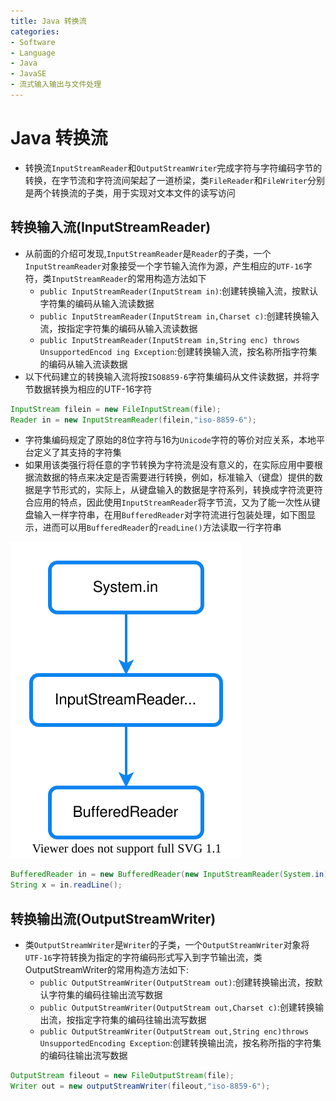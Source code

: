```yaml
---
title: Java 转换流
categories:
- Software
- Language
- Java
- JavaSE
- 流式输入输出与文件处理
---
```

# Java 转换流

- 转换流`InputStreamReader`和`OutputStreamWriter`完成字符与字符编码字节的转换，在字节流和字符流间架起了一道桥梁，类`FileReader`和`FileWriter`分别是两个转换流的子类，用于实现对文本文件的读写访问

## 转换输入流(InputStreamReader)

- 从前面的介绍可发现,`InputStreamReader`是`Reader`的子类，一个`InputStreamReader`对象接受一个字节输入流作为源，产生相应的`UTF-16`字符，类`InputStreamReader`的常用构造方法如下
    - `public InputStreamReader(InputStream in)`:创建转换输入流，按默认字符集的编码从输入流读数据
    - `public InputStreamReader(InputStream in,Charset c)`:创建转换输入流，按指定字符集的编码从输入流读数据
    - `public InputStreamReader(InputStream in,String enc) throws UnsupportedEncod ing Exception`:创建转换输入流，按名称所指字符集的编码从输入流读数据
- 以下代码建立的转换输入流将按`ISO8859-6`字符集编码从文件读数据，并将字节数据转换为相应的UTF-16字符

```java
InputStream filein = new FileInputStream(file);
Reader in = new InputStreamReader(filein,"iso-8859-6");
```

- 字符集编码规定了原始的8位字符与16为`Unicode`字符的等价对应关系，本地平台定义了其支持的字符集
- 如果用该类强行将任意的字节转换为字符流是没有意义的，在实际应用中要根据流数据的特点来决定是否需要进行转换，例如，标准输入（键盘）提供的数据是字节形式的，实际上，从键盘输入的数据是字符系列，转换成字符流更符合应用的特点，因此使用`InputStreamReader`将字节流，又为了能一次性从键盘输入一样字符串，在用`BufferedReader`对字符流进行包装处理，如下图显示，进而可以用`BufferedReader`的`readLine()`方法读取一行字符串


![](https://raw.githubusercontent.com/LuShan123888/Files/main/Pictures/2020-12-10-2020-11-07-Component-Page-2-4724113.svg)

```java
BufferedReader in = new BufferedReader(new InputStreamReader(System.in));
String x = in.readLine();
```

## 转换输出流(OutputStreamWriter)

- 类`OutputStreamWriter`是`Writer`的子类，一个`OutputStreamWriter`对象将`UTF-16`字符转换为指定的字符编码形式写入到字节输出流，类OutputStreamWriter的常用构造方法如下:
    - `public OutputStreamWriter(OutputStream out)`:创建转换输出流，按默认字符集的编码往输出流写数据
    - `public OutputStreamWriter(OutputStream out,Charset c)`:创建转换输出流，按指定字符集的编码往输出流写数据
    - `public OutputStreamWriter(OutputStream out,String enc)throws UnsupportedEncoding Exception`:创建转换输出流，按名称所指的字符集的编码往输出流写数据

```java
OutputStream fileout = new FileOutputStream(file);
Writer out = new outputStreamWriter(fileout,"iso-8859-6");
```

